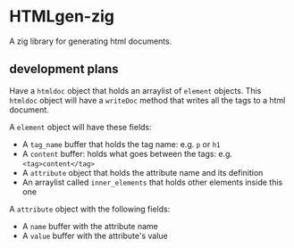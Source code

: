  # HTMLgen-zig
 A zig library for generating html documents.

 ## development plans
 Have a `htmldoc` object that holds an arraylist of `element` objects. This `htmldoc` object will have a `writeDoc` method that writes all the tags to a html document.

 A `element` object will have these fields:
 - A `tag_name` buffer that holds the tag name: e.g. `p` or `h1`
 -  A `content` buffer: holds what goes between the tags: e.g. `<tag>content</tag>`
 - A `attribute` object that holds the attribute name and its definition
- An arraylist called `inner_elements` that holds other elements inside this one

A `attribute` object with the following fields:
- A `name` buffer with the attribute name
- A `value` buffer with the attribute's value
 

